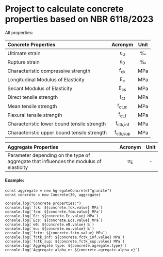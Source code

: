 # Project to calculate concrete properties based on NBR 6118/2023

All properties:

| Concrete Properties                                                      | Acronym               | Unit    |
| :---                                                                     | :---:                 | :---:   |
| Ultimate strain                                                           | &epsilon;<sub>u</sub> | ‰       |
| Rupture strain                                                            | &epsilon;<sub>0</sub> | ‰       |
| Characteristic compressive strength                                       | f<sub>ck</sub>        | MPa     |
| Longitudinal Modulus of Elasticity                                        | E<sub>c</sub>         | MPa     |
| Secant Modulus of Elasticity                                              | E<sub>cs</sub>        | MPa     |
| Direct tensile strength                                                   | f<sub>ct</sub>        | MPa     |
| Mean tensile strength                                                     | f<sub>ct,m</sub>      | MPa     |
| Flexural tensile strength                                                 | f<sub>ct,f</sub>      | MPa     |
| Characteristic lower bound tensile strength                               | f<sub>ctk,inf</sub>   | MPa     |
| Characteristic upper bound tensile strength                               | f<sub>ctk,sup</sub>   | MPa     |




| Aggregate Properties                                                                   | Acronym               | Unit    |
| :---                                                                                   | :---:                 | :---:   |
| Parameter depending on the type of aggregate that influences the modulus of elasticity | α<sub>E</sub>         | -       |


#### Example:

```
const aggregate = new AgregateConcrete("granite")
const concrete = new Concrete(30, aggregate)

console.log("Concrete properties:")
console.log(`fck: ${concrete.fck.value} MPa`)
console.log(`fcm: ${concrete.fcm.value} MPa`)
console.log(`Ec: ${concrete.Ec.value} MPa`)
console.log(`Ecs: ${concrete.Ecs.value} MPa`)
console.log(`e0: ${concrete.e0.value} ‰`)
console.log(`eu: ${concrete.eu.value} ‰`)
console.log(`fctm: ${concrete.fctm.value} MPa`)
console.log(`fctk_inf: ${concrete.fctk_inf.value} MPa`)
console.log(`fctk_sup: ${concrete.fctk_sup.value} MPa`)
console.log(`Aggregate type: ${concrete.agregate.type}`)
console.log(`Aggregate alpha_e: ${concrete.agregate.alpha_e}`)
```

